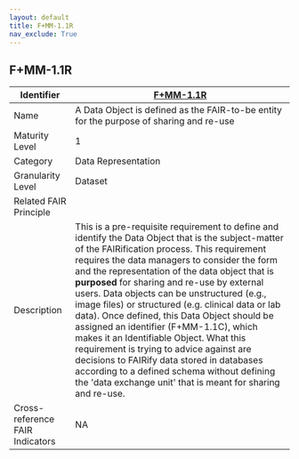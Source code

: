 ```yaml
---
layout: default
title: F+MM-1.1R
nav_exclude: True
---
```


## F+MM-1.1R

| Identifier | [F+MM-1.1R](https://github.com/FAIRplus/Data-Maturity/blob/indicator-definitions/docs/_indicators/B.%20F%2BMM-1.1R.md) |
| ---------- | ----------|
| Name | A Data Object is defined as the FAIR-to-be entity for the purpose of sharing and re-use  |
| Maturity Level | 1 |
| Category | Data Representation |
| Granularity Level | Dataset |
| Related FAIR Principle | |
| Description | This is a pre-requisite requirement to define and identify the Data Object that is the subject-matter of the FAIRification process. This requirement requires the data managers to consider the form and the representation of the data object that is **purposed** for sharing and re-use by external users. Data objects can be unstructured (e.g., image files) or structured (e.g. clinical data or lab data). Once defined, this Data Object should be assigned an identifier (F+MM-1.1C), which makes it an Identifiable Object. What this requirement is trying to advice against are decisions to FAIRify data stored in databases according to a defined schema without defining the 'data exchange unit' that is meant for sharing and re-use.
| Cross-reference FAIR Indicators | NA |
